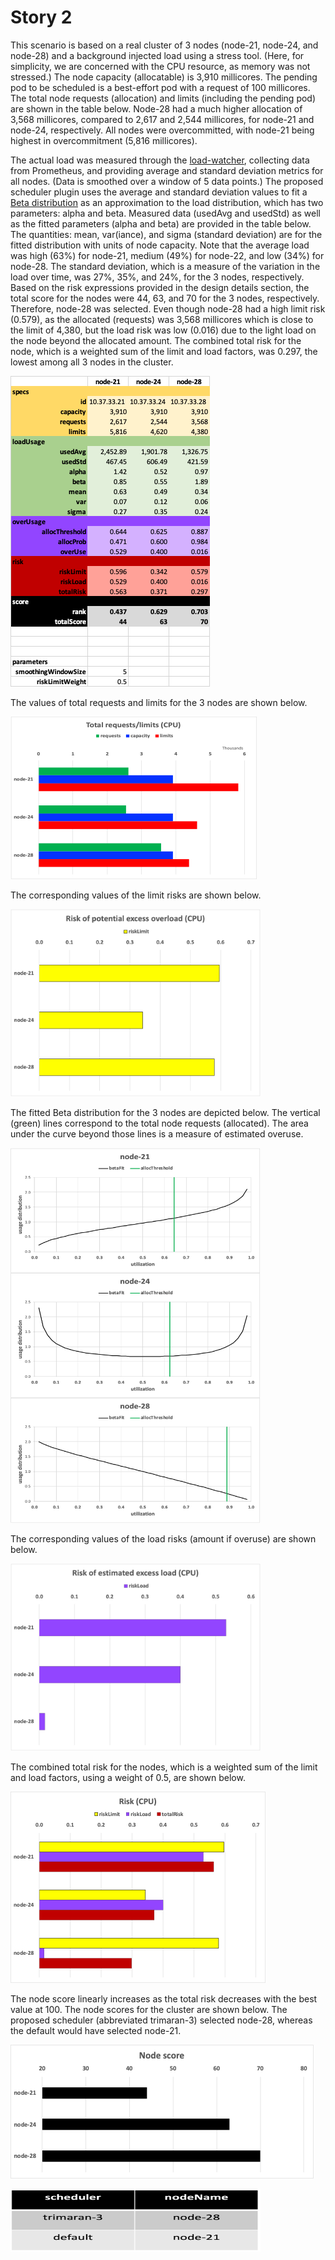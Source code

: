 # Story 2

This scenario is based on a real cluster of 3 nodes (node-21, node-24, and node-28) and a background injected load using a stress tool. (Here, for simplicity, we are concerned with the CPU resource, as memory was not stressed.) The node capacity (allocatable) is 3,910 millicores. The pending pod to be scheduled is a best-effort pod with a request of 100 millicores. The total node requests (allocation) and limits (including the pending pod) are shown in the table below. Node-28 had a much higher allocation of 3,568 millicores, compared to 2,617 and 2,544 millicores, for node-21 and node-24, respectively. All nodes were overcommitted, with node-21 being highest in overcommitment (5,816 millicores).

The actual load was measured through the [load-watcher](https://github.com/paypal/load-watcher), collecting data from Prometheus, and providing average and standard deviation metrics for all nodes. (Data is smoothed over a window of 5 data points.) The proposed scheduler plugin uses the average and standard deviation values to fit a [Beta distribution](https://en.wikipedia.org/wiki/Beta_distribution) as an approximation to the load distribution, which has two parameters: alpha and beta. Measured data (usedAvg and usedStd) as well as the fitted parameters (alpha and beta) are provided in the table below. The quantities: mean, var(iance), and sigma (standard deviation) are for the fitted distribution with units of node capacity. Note that the average load was high (63%) for node-21, medium (49%) for node-22, and low (34%) for node-28.  The standard deviation, which is a measure of the variation in the load over time, was 27%, 35%, and 24%, for the 3 nodes, respectively. Based on the risk expressions provided in the design details section, the total score for the nodes were 44, 63, and 70 for the 3 nodes, respectively. Therefore, node-28 was selected. Even though node-28 had a high limit risk (0.579), as the allocated (requests) was 3,568 millicores which is close to the limit of 4,380, but the load risk was low  (0.016) due to the light load on the node beyond the allocated amount. The combined total risk for the node, which is a weighted sum of the limit and load factors, was 0.297, the lowest among all 3 nodes in the cluster.

![data and calculations](images/data.png)

The values of total requests and limits for the 3 nodes are shown below.

![requests and limits](images/requests-limits.png)

The corresponding values of the limit risks are shown below.

<img src="images/limit-risk.png" width="400" height="300" />

The fitted Beta distribution for the 3 nodes are depicted below. The vertical (green) lines correspond to the total node requests (allocated). The area under the curve beyond those lines is a measure of estimated overuse.

<img src="images/beta-fit.png" alt="beta-fit" width="400" height="600" />

The corresponding values of the load risks (amount if overuse) are shown below.

<img src="images/usage-risk.png" width="400" height="300" />

The combined total risk for the nodes, which is a weighted sum of the limit and load factors, using a weight of 0.5, are shown below.

![total risk](images/total-risk.png)

The node score linearly increases as the total risk decreases with the best value at 100. The node scores for the cluster are shown below. The proposed scheduler (abbreviated trimaran-3) selected node-28, whereas the default would have selected node-21.

![score](images/score.png)

<img src="images/node-name.png" width="400" height="100" />
